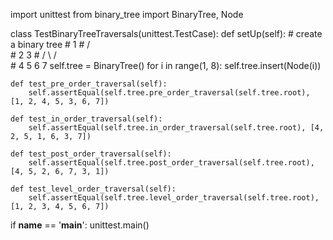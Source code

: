 import unittest
from binary_tree import BinaryTree, Node

class TestBinaryTreeTraversals(unittest.TestCase):
    def setUp(self):
        # create a binary tree
        #       1
        #      / \
        #     2   3
        #    / \ / \
        #   4  5 6  7
        self.tree = BinaryTree()
        for i in range(1, 8):
            self.tree.insert(Node(i))

    def test_pre_order_traversal(self):
        self.assertEqual(self.tree.pre_order_traversal(self.tree.root), [1, 2, 4, 5, 3, 6, 7])

    def test_in_order_traversal(self):
        self.assertEqual(self.tree.in_order_traversal(self.tree.root), [4, 2, 5, 1, 6, 3, 7])
        
    def test_post_order_traversal(self):
        self.assertEqual(self.tree.post_order_traversal(self.tree.root), [4, 5, 2, 6, 7, 3, 1])

    def test_level_order_traversal(self):
        self.assertEqual(self.tree.level_order_traversal(self.tree.root), [1, 2, 3, 4, 5, 6, 7])

if __name__ == '__main__':
    unittest.main()